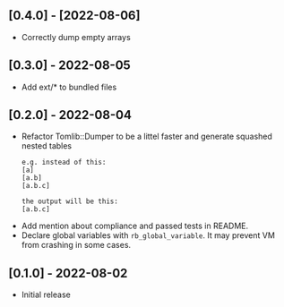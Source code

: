 ## [0.4.0] - [2022-08-06]

- Correctly dump empty arrays

## [0.3.0] - 2022-08-05

- Add ext/* to bundled files

## [0.2.0] - 2022-08-04

- Refactor Tomlib::Dumper to be a littel faster and generate squashed nested tables
  ```
  e.g. instead of this:
  [a]
  [a.b]
  [a.b.c]

  the output will be this:
  [a.b.c]
  ```
- Add mention about compliance and passed tests in README.
- Declare global variables with `rb_global_variable`.
It may prevent VM from crashing in some cases.

## [0.1.0] - 2022-08-02

- Initial release
